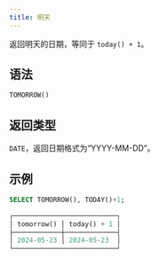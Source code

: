 ```yaml
---
title: 明天
---
```


返回明天的日期，等同于 `today() + 1`。

## 语法

```sql
TOMORROW()
```

## 返回类型

`DATE`，返回日期格式为“YYYY-MM-DD”。

## 示例

```sql
SELECT TOMORROW(), TODAY()+1;

┌──────────────────────────┐
│ tomorrow() │ today() + 1 │
├────────────┼─────────────┤
│ 2024-05-23 │ 2024-05-23  │
└──────────────────────────┘
```